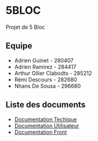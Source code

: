# 5BLOC
Projet de 5 Bloc



## Equipe

- Adrien Guinet - 280407
- Adrien Ramirez - 284417
- Arthur Ollier Clabodts - 285212
- Rémi Descours - 282680
- Nhans De Sousa -  296680



## Liste des documents

- [Documentation Techique](./Technique.md)
- [Documentation Utilisateur](./Utilisateur.md)
- [Documentation Front](./5block/README.md)

